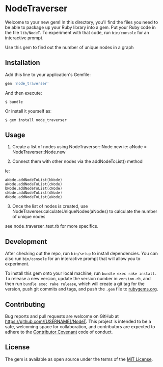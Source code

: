 # NodeTraverser

Welcome to your new gem! In this directory, you'll find the files you need to be able to package up your Ruby library into a gem. Put your Ruby code in the file `lib/NodeT`. To experiment with that code, run `bin/console` for an interactive prompt.

Use this gem to find out the number of unique nodes in a graph

## Installation

Add this line to your application's Gemfile:

```ruby
gem 'node_traverser'
```

And then execute:

    $ bundle

Or install it yourself as:

    $ gem install node_traverser

## Usage

1. Create a list of nodes using NodeTraverser::Node.new
ie: aNode = NodeTraverser::Node.new

2. Connect them with other nodes via the addNodeToList() method

ie:

    aNode.addNodeToList(bNode)
    aNode.addNodeToList(cNode)
    bNode.addNodeToList(cNode)
    cNode.addNodeToList(dNode)
    dNode.addNodeToList(aNode)


3. Once the list of nodes is created, use NodeTraverser.calculateUniqueNodes(aNodes) to calculate the number of unique nodes

see node_traverser_test.rb for more specifics.

## Development

After checking out the repo, run `bin/setup` to install dependencies. You can also run `bin/console` for an interactive prompt that will allow you to experiment.

To install this gem onto your local machine, run `bundle exec rake install`. To release a new version, update the version number in `version.rb`, and then run `bundle exec rake release`, which will create a git tag for the version, push git commits and tags, and push the `.gem` file to [rubygems.org](https://rubygems.org).

## Contributing

Bug reports and pull requests are welcome on GitHub at https://github.com/[USERNAME]/NodeT. This project is intended to be a safe, welcoming space for collaboration, and contributors are expected to adhere to the [Contributor Covenant](http://contributor-covenant.org) code of conduct.


## License

The gem is available as open source under the terms of the [MIT License](http://opensource.org/licenses/MIT).

